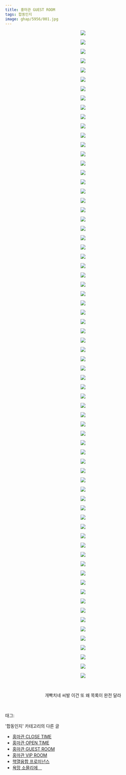 ```yaml
---
title: 홍마관 GUEST ROOM
tags: 합동인지
image: ghap/5956/001.jpg
---
```

<div class="article">
<p style="text-align: center; clear: none; float: none;"><img src="{{ site.nasurl }}/ghap/5956/001.jpg"/></p>
<p style="text-align: center; clear: none; float: none;"><img src="{{ site.nasurl }}/ghap/5956/002.jpg"/></p>
<p style="text-align: center; clear: none; float: none;"><img src="{{ site.nasurl }}/ghap/5956/003.jpg"/></p>
<p style="text-align: center; clear: none; float: none;"><img src="{{ site.nasurl }}/ghap/5956/004.jpg"/></p>
<p style="text-align: center; clear: none; float: none;"><img src="{{ site.nasurl }}/ghap/5956/005.jpg"/></p>
<p style="text-align: center; clear: none; float: none;"><img src="{{ site.nasurl }}/ghap/5956/006.jpg"/></p>
<p style="text-align: center; clear: none; float: none;"><img src="{{ site.nasurl }}/ghap/5956/007.jpg"/></p>
<p style="text-align: center; clear: none; float: none;"><img src="{{ site.nasurl }}/ghap/5956/008.jpg"/></p>
<p style="text-align: center; clear: none; float: none;"><img src="{{ site.nasurl }}/ghap/5956/009.jpg"/></p>
<p style="text-align: center; clear: none; float: none;"><img src="{{ site.nasurl }}/ghap/5956/010.jpg"/></p>
<p style="text-align: center; clear: none; float: none;"><img src="{{ site.nasurl }}/ghap/5956/011.jpg"/></p>
<p style="text-align: center; clear: none; float: none;"><img src="{{ site.nasurl }}/ghap/5956/012.jpg"/></p>
<p style="text-align: center; clear: none; float: none;"><img src="{{ site.nasurl }}/ghap/5956/013.jpg"/></p>
<p style="text-align: center; clear: none; float: none;"><img src="{{ site.nasurl }}/ghap/5956/014.jpg"/></p>
<p style="text-align: center; clear: none; float: none;"><img src="{{ site.nasurl }}/ghap/5956/015.jpg"/></p>
<p style="text-align: center; clear: none; float: none;"><img src="{{ site.nasurl }}/ghap/5956/016.jpg"/></p>
<p style="text-align: center; clear: none; float: none;"><img src="{{ site.nasurl }}/ghap/5956/017.jpg"/></p>
<p style="text-align: center; clear: none; float: none;"><img src="{{ site.nasurl }}/ghap/5956/018.jpg"/></p>
<p style="text-align: center; clear: none; float: none;"><img src="{{ site.nasurl }}/ghap/5956/019.jpg"/></p>
<p style="text-align: center; clear: none; float: none;"><img src="{{ site.nasurl }}/ghap/5956/020.jpg"/></p>
<p style="text-align: center; clear: none; float: none;"><img src="{{ site.nasurl }}/ghap/5956/021.jpg"/></p>
<p style="text-align: center; clear: none; float: none;"><img src="{{ site.nasurl }}/ghap/5956/022.jpg"/></p>
<p style="text-align: center; clear: none; float: none;"><img src="{{ site.nasurl }}/ghap/5956/023.jpg"/></p>
<p style="text-align: center; clear: none; float: none;"><img src="{{ site.nasurl }}/ghap/5956/024.jpg"/></p>
<p style="text-align: center; clear: none; float: none;"><img src="{{ site.nasurl }}/ghap/5956/025.jpg"/></p>
<p style="text-align: center; clear: none; float: none;"><img src="{{ site.nasurl }}/ghap/5956/026.jpg"/></p>
<p style="text-align: center; clear: none; float: none;"><img src="{{ site.nasurl }}/ghap/5956/027.jpg"/></p>
<p style="text-align: center; clear: none; float: none;"><img src="{{ site.nasurl }}/ghap/5956/028.jpg"/></p>
<p style="text-align: center; clear: none; float: none;"><img src="{{ site.nasurl }}/ghap/5956/029.jpg"/></p>
<p style="text-align: center; clear: none; float: none;"><img src="{{ site.nasurl }}/ghap/5956/030.jpg"/></p>
<p style="text-align: center; clear: none; float: none;"><img src="{{ site.nasurl }}/ghap/5956/031.jpg"/></p>
<p style="text-align: center; clear: none; float: none;"><img src="{{ site.nasurl }}/ghap/5956/032.jpg"/></p>
<p style="text-align: center; clear: none; float: none;"><img src="{{ site.nasurl }}/ghap/5956/033.jpg"/></p>
<p style="text-align: center; clear: none; float: none;"><img src="{{ site.nasurl }}/ghap/5956/034.jpg"/></p>
<p style="text-align: center; clear: none; float: none;"><img src="{{ site.nasurl }}/ghap/5956/035.jpg"/></p>
<p style="text-align: center; clear: none; float: none;"><img src="{{ site.nasurl }}/ghap/5956/036.jpg"/></p>
<p style="text-align: center; clear: none; float: none;"><img src="{{ site.nasurl }}/ghap/5956/037.jpg"/></p>
<p style="text-align: center; clear: none; float: none;"><img src="{{ site.nasurl }}/ghap/5956/038.jpg"/></p>
<p style="text-align: center; clear: none; float: none;"><img src="{{ site.nasurl }}/ghap/5956/039.jpg"/></p>
<p style="text-align: center; clear: none; float: none;"><img src="{{ site.nasurl }}/ghap/5956/040.jpg"/></p>
<p style="text-align: center; clear: none; float: none;"><img src="{{ site.nasurl }}/ghap/5956/041.jpg"/></p>
<p style="text-align: center; clear: none; float: none;"><img src="{{ site.nasurl }}/ghap/5956/042.jpg"/></p>
<p style="text-align: center; clear: none; float: none;"><img src="{{ site.nasurl }}/ghap/5956/043.jpg"/></p>
<p style="text-align: center; clear: none; float: none;"><img src="{{ site.nasurl }}/ghap/5956/044.jpg"/></p>
<p style="text-align: center; clear: none; float: none;"><img src="{{ site.nasurl }}/ghap/5956/045.jpg"/></p>
<p style="text-align: center; clear: none; float: none;"><img src="{{ site.nasurl }}/ghap/5956/046.jpg"/></p>
<p style="text-align: center; clear: none; float: none;"><img src="{{ site.nasurl }}/ghap/5956/047.jpg"/></p>
<p style="text-align: center; clear: none; float: none;"><img src="{{ site.nasurl }}/ghap/5956/048.jpg"/></p>
<p style="text-align: center; clear: none; float: none;"><img src="{{ site.nasurl }}/ghap/5956/049.jpg"/></p>
<p style="text-align: center; clear: none; float: none;"><img src="{{ site.nasurl }}/ghap/5956/050.jpg"/></p>
<p style="text-align: center; clear: none; float: none;"><img src="{{ site.nasurl }}/ghap/5956/051.jpg"/></p>
<p style="text-align: center; clear: none; float: none;"><img src="{{ site.nasurl }}/ghap/5956/052.jpg"/></p>
<p style="text-align: center; clear: none; float: none;"><img src="{{ site.nasurl }}/ghap/5956/053.jpg"/></p>
<p style="text-align: center; clear: none; float: none;"><img src="{{ site.nasurl }}/ghap/5956/054.jpg"/></p>
<p style="text-align: center; clear: none; float: none;"><img src="{{ site.nasurl }}/ghap/5956/055.jpg"/></p>
<p style="text-align: center; clear: none; float: none;"><img src="{{ site.nasurl }}/ghap/5956/056.jpg"/></p>
<p style="text-align: center; clear: none; float: none;"><img src="{{ site.nasurl }}/ghap/5956/057.jpg"/></p>
<p style="text-align: center; clear: none; float: none;"><img src="{{ site.nasurl }}/ghap/5956/058.jpg"/></p>
<p style="text-align: center; clear: none; float: none;"><img src="{{ site.nasurl }}/ghap/5956/059.jpg"/></p>
<p style="text-align: center; clear: none; float: none;"><img src="{{ site.nasurl }}/ghap/5956/060.jpg"/></p>
<p style="text-align: center; clear: none; float: none;"><img src="{{ site.nasurl }}/ghap/5956/061.jpg"/></p>
<p style="text-align: center; clear: none; float: none;"><img src="{{ site.nasurl }}/ghap/5956/062.jpg"/></p>
<p style="text-align: center; clear: none; float: none;"><img src="{{ site.nasurl }}/ghap/5956/063.jpg"/></p>
<p style="text-align: center; clear: none; float: none;"><img src="{{ site.nasurl }}/ghap/5956/064.jpg"/></p>
<p style="text-align: center; clear: none; float: none;"><img src="{{ site.nasurl }}/ghap/5956/065.jpg"/></p>
<p style="text-align: center; clear: none; float: none;"><img src="{{ site.nasurl }}/ghap/5956/066.jpg"/></p>
<p style="text-align: center; clear: none; float: none;"><img src="{{ site.nasurl }}/ghap/5956/067.jpg"/></p>
<p style="text-align: center; clear: none; float: none;"><img src="{{ site.nasurl }}/ghap/5956/068.jpg"/></p>
<p style="text-align: center; clear: none; float: none;"><img src="{{ site.nasurl }}/ghap/5956/069.jpg"/></p>
<p style="text-align: center; clear: none; float: none;"><img src="{{ site.nasurl }}/ghap/5956/070.jpg"/></p>
<p style="text-align: center; clear: none; float: none;"><br/></p>
<p style="text-align: center; clear: none; float: none;">개빡치네 씨발 이건 또 왜 목록이 완전 달라</p>
<p><br/></p>
</div><div class="tagTrail">
<p>태그: </p>
<ul>
</ul>
</div><div class="another">
<p>'합동인지' 카테고리의 다른 글</p>
<ul>
<li><a href="/2019-02-25-ghap_5958">홍마관 CLOSE TIME</a></li>
<li><a href="/2019-02-25-ghap_5957">홍마관 OPEN TIME</a></li>
<li><a href="/2019-02-25-ghap_5956">홍마관 GUEST ROOM</a></li>
<li><a href="/2019-02-25-ghap_5955">홍마관 VIP ROOM</a></li>
<li><a href="/2019-02-25-ghap_5954">핵열융합 프로미넌스</a></li>
<li><a href="/2019-01-12-ghap_5519">욕망 소믈리에　</a></li>
</ul>
</div>